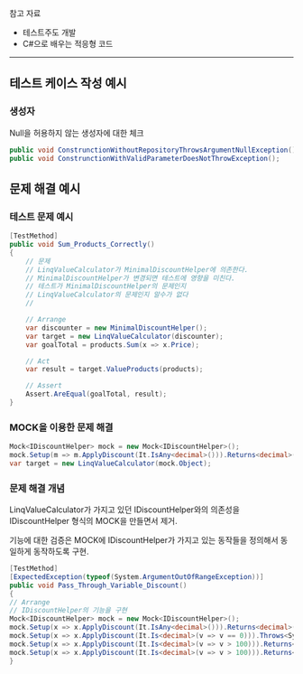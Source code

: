 참고 자료
- 테스트주도 개발
- C#으로 배우는 적응형 코드
---
## 테스트 케이스 작성 예시
### 생성자
Null을 허용하지 않는 생성자에 대한 체크
```c#
public void ConstrunctionWithoutRepositoryThrowsArgumentNullException();
public void ConstrunctionWithValidParameterDoesNotThrowException();
```

## 문제 해결 예시
### 테스트 문제 예시
```c#
[TestMethod]
public void Sum_Products_Correctly()
{
    // 문제
    // LinqValueCalculator가 MinimalDiscountHelper에 의존한다. 
    // MinimalDiscountHelper가 변경되면 테스트에 영향을 미친다. 
    // 테스트가 MinimalDiscountHelper의 문제인지 
    // LinqValueCalculator의 문제인지 알수가 없다
    //

    // Arrange
    var discounter = new MinimalDiscountHelper();
    var target = new LinqValueCalculator(discounter);
    var goalTotal = products.Sum(x => x.Price);

    // Act
    var result = target.ValueProducts(products);

    // Assert
    Assert.AreEqual(goalTotal, result);
}
```

### MOCK을 이용한 문제 해결
```c#
Mock<IDiscountHelper> mock = new Mock<IDiscountHelper>();
mock.Setup(m => m.ApplyDiscount(It.IsAny<decimal>())).Returns<decimal>(total => total);
var target = new LinqValueCalculator(mock.Object);
```

### 문제 해결 개념
LinqValueCalculator가 가지고 있던 IDiscountHelper와의 의존성을 IDiscountHelper 형식의 MOCK을 만들면서 제거. 

기능에 대한 검증은 MOCK에 IDiscountHelper가 가지고 있는 동작들을 정의해서 동일하게 동작하도록 구현. 

```c#
[TestMethod]
[ExpectedException(typeof(System.ArgumentOutOfRangeException))]
public void Pass_Through_Variable_Discount()
{
// Arrange
// IDiscountHelper의 기능을 구현
Mock<IDiscountHelper> mock = new Mock<IDiscountHelper>();
mock.Setup(x => x.ApplyDiscount(It.IsAny<decimal>())).Returns<decimal>(total => total);
mock.Setup(x => x.ApplyDiscount(It.Is<decimal>(v => v == 0))).Throws<System.ArgumentOutOfRangeException>();
mock.Setup(x => x.ApplyDiscount(It.Is<decimal>(v => v > 100))).Returns<decimal>(total => (total * 0.9M));
mock.Setup(x => x.ApplyDiscount(It.Is<decimal>(v => v > 100))).Returns<decimal>(total => (total * 0.9M));
}
```